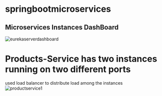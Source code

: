 # springbootmicroservices


## Microservices Instances DashBoard
![eurekaserverdashboard](https://user-images.githubusercontent.com/34210823/40586409-4a24e6b6-61df-11e8-9583-2af807e64a17.PNG)


# Products-Service has two instances running on two different ports
  used load balancer to distribute load among the instances
  ![productservice1](https://user-images.githubusercontent.com/34210823/40586461-fa871344-61df-11e8-80dd-1ba2a97536db.PNG)
  
  

   
